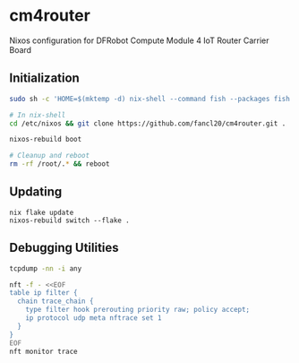 # cm4router
Nixos configuration for DFRobot Compute Module 4 IoT Router Carrier Board

## Initialization
```bash
sudo sh -c 'HOME=$(mktemp -d) nix-shell --command fish --packages fish git vim'

# In nix-shell
cd /etc/nixos && git clone https://github.com/fancl20/cm4router.git .

nixos-rebuild boot

# Cleanup and reboot
rm -rf /root/.* && reboot
```

## Updating
```base
nix flake update
nixos-rebuild switch --flake .
```

## Debugging Utilities
```bash
tcpdump -nn -i any

nft -f - <<EOF
table ip filter {
  chain trace_chain {
    type filter hook prerouting priority raw; policy accept;
    ip protocol udp meta nftrace set 1
  }
}
EOF
nft monitor trace
```